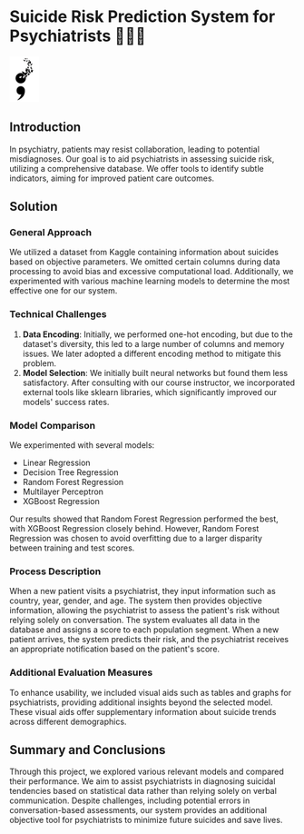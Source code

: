 # Suicide Risk Prediction System for Psychiatrists 👩🏻‍⚕️

![Alt Text](picture.png)


## Introduction
In psychiatry, patients may resist collaboration, leading to potential misdiagnoses. Our goal is to aid psychiatrists in assessing suicide risk, utilizing a comprehensive database. We offer tools to identify subtle indicators, aiming for improved patient care outcomes.

## Solution
### General Approach
We utilized a dataset from Kaggle containing information about suicides based on objective parameters. We omitted certain columns during data processing to avoid bias and excessive computational load. Additionally, we experimented with various machine learning models to determine the most effective one for our system.

### Technical Challenges
1. **Data Encoding**: Initially, we performed one-hot encoding, but due to the dataset's diversity, this led to a large number of columns and memory issues. We later adopted a different encoding method to mitigate this problem.
2. **Model Selection**: We initially built neural networks but found them less satisfactory. After consulting with our course instructor, we incorporated external tools like sklearn libraries, which significantly improved our models' success rates.

### Model Comparison
We experimented with several models:
- Linear Regression
- Decision Tree Regression
- Random Forest Regression
- Multilayer Perceptron
- XGBoost Regression

Our results showed that Random Forest Regression performed the best, with XGBoost Regression closely behind. However, Random Forest Regression was chosen to avoid overfitting due to a larger disparity between training and test scores.

### Process Description
When a new patient visits a psychiatrist, they input information such as country, year, gender, and age. The system then provides objective information, allowing the psychiatrist to assess the patient's risk without relying solely on conversation. The system evaluates all data in the database and assigns a score to each population segment. When a new patient arrives, the system predicts their risk, and the psychiatrist receives an appropriate notification based on the patient's score.

### Additional Evaluation Measures
To enhance usability, we included visual aids such as tables and graphs for psychiatrists, providing additional insights beyond the selected model. These visual aids offer supplementary information about suicide trends across different demographics.

## Summary and Conclusions
Through this project, we explored various relevant models and compared their performance. We aim to assist psychiatrists in diagnosing suicidal tendencies based on statistical data rather than relying solely on verbal communication. Despite challenges, including potential errors in conversation-based assessments, our system provides an additional objective tool for psychiatrists to minimize future suicides and save lives.

